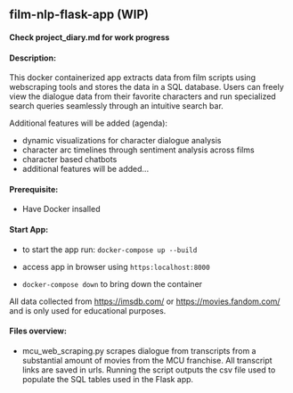 ## film-nlp-flask-app (WIP)

#### Check project_diary.md for work progress


#### Description:
This docker containerized app extracts data from film scripts using webscraping tools and stores the data in a SQL database. Users can freely view the dialogue data from their favorite characters and run specialized search queries seamlessly through an intuitive search bar.

Additional features will be added (agenda):
- dynamic visualizations for character dialogue analysis
- character arc timelines through sentiment analysis across films
- character based chatbots
- additional features will be added...

#### Prerequisite:
- Have Docker insalled

#### Start App:
- to start the app run: `docker-compose up --build` 
- access app in browser using `https:localhost:8000`

- `docker-compose down` to bring down the container

All data collected from https://imsdb.com/ or https://movies.fandom.com/ and is only used for educational purposes. 


#### Files overview:
- mcu_web_scraping.py scrapes dialogue from transcripts from a substantial amount of movies from the MCU franchise. All transcript links are saved in urls. Running the script outputs the csv file used to populate the SQL tables used in the Flask app.
